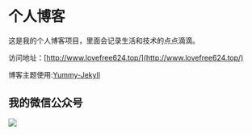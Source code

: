 # 个人博客

这是我的个人博客项目，里面会记录生活和技术的点点滴滴。


访问地址：[http://www.lovefree624.top/](http://www.lovefree624.top/)


博客主题使用:[Yummy-Jekyll](https://github.com/DONGChuan/Yummy-Jekyll)


## 我的微信公众号

![](http://www.ityouknow.com/assets/images/keeppuresmile_430.jpg)
